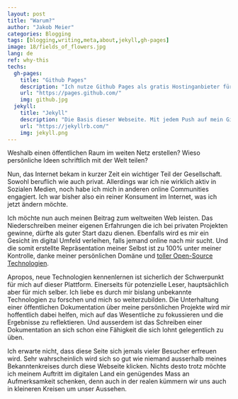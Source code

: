 ```yaml
---
layout: post
title: "Warum?"
author: "Jakob Meier"
categories: Blogging
tags: [blogging,writing,meta,about,jekyll,gh-pages]
image: 18/fields_of_flowers.jpg
lang: de
ref: why-this
techs: 
  gh-pages:
    title: "Github Pages"
    description: "Ich nutze Github Pages als gratis Hostinganbieter für sowohl meine Codebasis als auch die eigentliche Webseite."
    url: "https://pages.github.com/"
    img: github.jpg
  jekyll:
    title: "Jekyll"
    description: "Die Basis dieser Webseite. Mit jedem Push auf mein Git Repository wird die Webseite neu generiert und veröffentlicht.<br>Kennengelernt habe ich Jekyll erst als ich dieses Projekt gestartet habe. Es ist sehr einfach zu bedienen und hat sich als sehr praktisch erwiesen um schnell einen Blog nach meinen persönlichen Bedürfnissen zu erstellen."
    url: "https://jekyllrb.com/"
    img: jekyll.png
---
```


<p class="intro">Weshalb einen öffentlichen Raum im weiten Netz erstellen? Wieso persönliche Ideen schriftlich mit der Welt teilen?</p>

Nun, das Internet bekam in kurzer Zeit ein wichtiger Teil der Gesellschaft. Sowohl beruflich wie auch privat. Allerdings war ich nie wirklich aktiv in Sozialen Medien, noch habe ich mich in anderen online Communities engagiert. Ich war bisher also ein reiner Konsument im Internet, was ich jetzt ändern möchte.

Ich möchte nun auch meinen Beitrag zum weltweiten Web leisten. Das Niederschreiben meiner eigenen Erfahrungen die ich bei privaten Projekten gewinne, dürfte als guter Start dazu dienen. Ebenfalls wird es mir ein Gesicht im digital Umfeld verleihen, falls jemand online nach mir sucht. Und die somit erstellte Repräsentation meiner Selbst ist zu 100% unter meiner Kontrolle, danke meiner persönlichen Domäne und <a href="#tech-stack-anker">toller Open-Source Technologien</a>.

Apropos, neue Technologien kennenlernen ist sicherlich der Schwerpunkt für mich auf dieser Plattform. Einerseits für potenzielle Leser, hauptsächlich aber für mich selber. Ich liebe es durch mir bislang unbekannte Technologien zu forschen und mich so weiterzubilden. Die Unterhaltung einer öffentlichen Dokumentation über meine persönlichen Projekte wird mir hoffentlich dabei helfen, mich auf das Wesentliche zu fokussieren und die Ergebnisse zu reflektieren. Und ausserdem ist das Schreiben einer Dokumentation an sich schon eine Fähigkeit die sich lohnt gelegentlich zu üben.

Ich erwarte nicht, dass diese Seite sich jemals vieler Besucher erfreuen wird. Sehr wahrscheinlich wird sich so gut wie niemand ausserhalb meines Bekanntenkreises durch diese Webseite klicken. Nichts desto trotz möchte ich meinem Auftritt im digitalen Land ein genügendes Mass an Aufmerksamkeit schenken, denn auch in der realen kümmern wir uns auch in kleineren Kreisen um unser Aussehen.